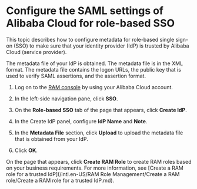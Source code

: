 # Configure the SAML settings of Alibaba Cloud for role-based SSO

This topic describes how to configure metadata for role-based single sign-on \(SSO\) to make sure that your identity provider \(IdP\) is trusted by Alibaba Cloud \(service provider\).

The metadata file of your IdP is obtained. The metadata file is in the XML format. The metadata file contains the logon URLs, the public key that is used to verify SAML assertions, and the assertion format.

1.  Log on to the [RAM console](https://ram.console.aliyun.com/) by using your Alibaba Cloud account.

2.  In the left-side navigation pane, click **SSO**.

3.  On the **Role-based SSO** tab of the page that appears, click **Create IdP**.

4.  In the Create IdP panel, configure **IdP Name** and **Note**.

5.  In the **Metadata File** section, click **Upload** to upload the metadata file that is obtained from your IdP.

6.  Click **OK**.


On the page that appears, click **Create RAM Role** to create RAM roles based on your business requirements. For more information, see [Create a RAM role for a trusted IdP](/intl.en-US/RAM Role Management/Create a RAM role/Create a RAM role for a trusted IdP.md).


